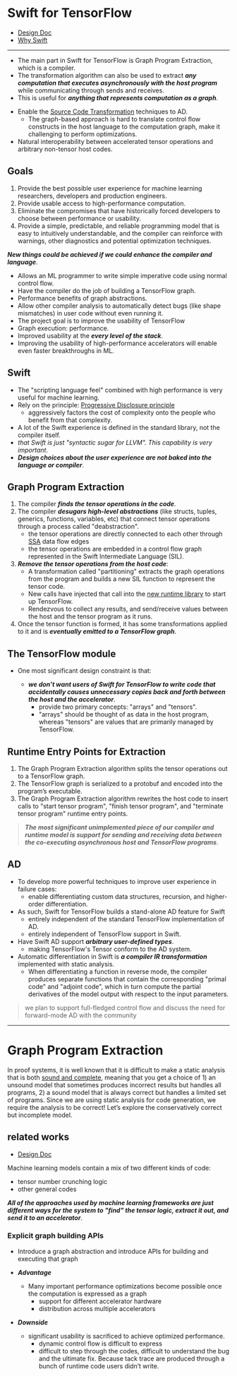 # Swift for TensorFlow

* [Design Doc](https://github.com/tensorflow/swift/blob/master/docs/WhySwiftForTensorFlow.md)
* [Why Swift](https://github.com/tensorflow/swift/blob/master/docs/WhySwiftForTensorFlow.md)

---

* The main part in Swift for TensorFlow is Graph Program Extraction, which is a compiler.
* The transformation algorithm can also be used to extract _**any computation that executes asynchronously with the host program**_ while communicating through sends and receives.
* This is useful for _**anything that represents computation as a graph**_.

- Enable the [Source Code Transformation](https://en.wikipedia.org/wiki/Automatic_differentiation#Source_code_transformation_(SCT)) techniques to AD.
  - The graph-based approach is hard to translate control flow constructs in the host language to the computation graph, make it challenging to perform optimizations.
- Natural interoperability between accelerated tensor operations and arbitrary non-tensor host codes.

## Goals

1. Provide the best possible user experience for machine learning researchers, developers and production engineers.
1. Provide usable access to high-performance computation.
1. Eliminate the compromises that have historically forced developers to choose between performance or usability.
1. Provide a simple, predictable, and reliable programming model that is easy to intuitively understandable, and the compiler can reinforce with warnings, other diagnostics and potential optimization techniques.

_**New things could be achieved if we could enhance the compiler and language**_.

* Allows an ML programmer to write simple imperative code using normal control flow.
* Have the compiler do the job of building a TensorFlow graph.
* Performance benefits of graph abstractions.
* Allow other compiler analysis to automatically detect bugs (like shape mismatches) in user code without even running it.
* The project goal is to improve the usability of TensorFlow
* Graph execution: performance.
* Improved usability at the _**every level of the stack**_.
* Improving the usability of high-performance accelerators will enable even faster breakthroughs in ML.

## Swift

* The "scripting language feel" combined with high performance is very useful for machine learning.
* Rely on the principle: [Progressive Disclosure principle](https://www.nngroup.com/articles/progressive-disclosure/)
  * aggressively factors the cost of complexity onto the people who benefit from that complexity.
* A lot of the Swift experience is defined in the standard library, not the compiler itself.
* _that Swift is just "syntactic sugar for LLVM". This capability is very important_.
* _**Design choices about the user experience are not baked into the language or compiler**_.

## Graph Program Extraction

1. The compiler _**finds the tensor operations in the code**_.
1. The compiler _**desugars high-level abstractions**_ (like structs, tuples, generics, functions, variables, etc) that connect tensor operations through a process called "deabstraction".
    * the tensor operations are directly connected to each other through [SSA](https://en.wikipedia.org/wiki/Static_single_assignment_form) data flow edges
    * the tensor operations are embedded in a control flow graph represented in the Swift Intermediate Language (SIL).
1. _**Remove the tensor operations from the host code**_:
    * A transformation called "partitioning" extracts the graph operations from the program and builds a new SIL function to represent the tensor code.
    * New calls have injected that call into the [new runtime library](https://github.com/tensorflow/swift/blob/master/docs/DesignOverview.md#runtime-entry-points-for-extraction) to start up TensorFlow.
    * Rendezvous to collect any results, and send/receive values between the host and the tensor program as it runs.
1. Once the tensor function is formed, it has some transformations applied to it and is _**eventually emitted to a TensorFlow graph**_.

## The TensorFlow module

* One most significant design constraint is that:

  * _**we don’t want users of Swift for TensorFlow to write code that accidentally causes unnecessary copies back and forth between the host and the accelerator**_.
    * provide two primary concepts: "arrays" and "tensors".
    * "arrays" should be thought of as data in the host program, whereas "tensors" are values that are primarily managed by TensorFlow.

## Runtime Entry Points for Extraction

1. The Graph Program Extraction algorithm splits the tensor operations out to a TensorFlow graph.
1. The TensorFlow graph is serialized to a protobuf and encoded into the program’s executable.
1. The Graph Program Extraction algorithm rewrites the host code to insert calls to "start tensor program", "finish tensor program", and "terminate tensor program" runtime entry points.

>_**The most significant unimplemented piece of our compiler and runtime model is support for sending and receiving data between the co-executing asynchronous host and TensorFlow programs**_.

## AD

* To develop more powerful techniques to improve user experience in failure cases:
  * enable differentiating custom data structures, recursion, and higher-order differentiation.
* As such, Swift for TensorFlow builds a stand-alone AD feature for Swift
  * entirely independent of the standard TensorFlow implementation of AD.
  * entirely independent of TensorFlow support in Swift.
* Have Swift AD support _**arbitrary user-defined types**_.
  * making TensorFlow's Tensor conform to the AD system.
* Automatic differentiation in Swift is _**a compiler IR transformation**_ implemented with static analysis.
  * When differentiating a function in reverse mode, the compiler produces separate functions that contain the corresponding "primal code" and "adjoint code", which in turn compute the partial derivatives of the model output with respect to the input parameters.

> we plan to support full-fledged control flow and discuss the need for forward-mode AD with the community

---

# Graph Program Extraction

In proof systems, it is well known that it is difficult to make a static analysis that is both [sound and complete](https://en.wikipedia.org/wiki/G%C3%B6del%27s_incompleteness_theorems), meaning that you get a choice of 1) an unsound model that sometimes produces incorrect results but handles all programs, 2) a sound model that is always correct but handles a limited set of programs. Since we are using static analysis for code generation, we require the analysis to be correct! Let’s explore the conservatively correct but incomplete model.

## related works

* [Design Doc](https://github.com/tensorflow/swift/blob/master/docs/GraphProgramExtraction.md)

Machine learning models contain a mix of two different kinds of code:

* tensor number crunching logic
* other general codes

_**All of the approaches used by machine learning frameworks are just different ways for the system to "find" the tensor logic, extract it out, and send it to an accelerator**_.

### Explicit graph building APIs

* Introduce a graph abstraction and introduce APIs for building and executing that graph

* _**Advantage**_
  * Many important performance optimizations become possible once the computation is expressed as a graph
    * support for different accelerator hardware
    * distribution across multiple accelerators

* _**Downside**_
  * significant usability is sacrificed to achieve optimized performance.
      * dynamic control flow is difficult to express
      * difficult to step through the codes, difficult to understand the bug and the ultimate fix. Because tack trace are produced through a bunch of runtime code users didn’t write.
